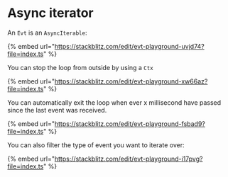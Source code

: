 # Async iterator

An `Evt` is an `AsyncIterable`: &#x20;

{% embed url="https://stackblitz.com/edit/evt-playground-uvjd74?file=index.ts" %}

You can stop the loop from outside by using a `Ctx`

{% embed url="https://stackblitz.com/edit/evt-playground-xw66az?file=index.ts" %}

You can automatically exit the loop when ever x millisecond have passed since the last event was received.

{% embed url="https://stackblitz.com/edit/evt-playground-fsbad9?file=index.ts" %}

You can also filter the type of event you want to iterate over: &#x20;

{% embed url="https://stackblitz.com/edit/evt-playground-i17pvg?file=index.ts" %}
